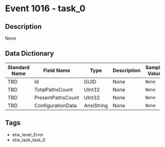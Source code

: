 # Event 1016 - task_0

## Description
None

## Data Dictionary
|Standard Name|Field Name|Type|Description|Sample Value|
|---|---|---|---|---|
|TBD|Id|GUID|None|`None`|
|TBD|TotalPathsCount|UInt32|None|`None`|
|TBD|PresentPathsCount|UInt32|None|`None`|
|TBD|ConfigurationData|AnsiString|None|`None`|

## Tags
* etw_level_Error
* etw_task_task_0